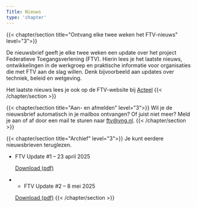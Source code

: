 ```yaml
---
Title: Nieuws
type: 'chapter'
---
```



{{< chapter/section title="Ontvang elke twee weken het FTV-nieuws" level="3">}}

De nieuwsbrief geeft je elke twee weken een update over het project Federatieve Toegangsverlening (FTV). Hierin lees je het laatste nieuws, ontwikkelingen in de werkgroep en praktische informatie voor organisaties die met FTV aan de slag willen. Denk bijvoorbeeld aan updates over techniek, beleid en wetgeving.

Het laatste nieuws lees je ook op de FTV-website bij [Acteel](https://vng-realisatie.github.io/ftv/actueel/)
{{< /chapter/section >}}

{{< chapter/section title="Aan- en afmelden" level="3">}}
Wil je de nieuwsbrief automatisch in je mailbox ontvangen? Of juist niet meer? Meld je aan of af door een mail te sturen naar [ftv@vng.nl](mailto:ftv@vng.nl).
{{< /chapter/section >}}

{{< chapter/section title="Archief" level="3">}}
Je kunt eerdere nieuwsbrieven teruglezen.

- FTV Update #1 – 23 april 2025

  [Download (pdf)](/ftv/documents/ftv-update-1.pdf)
- - FTV Update #2 – 8 mei 2025

  [Download (pdf)](/ftv/documents/ftv-update-2.pdf)
{{< /chapter/section >}}
